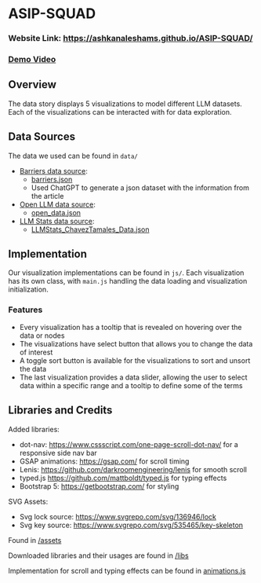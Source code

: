 # ASIP-SQUAD

### Website Link: https://ashkanaleshams.github.io/ASIP-SQUAD/
### [Demo Video](https://drive.google.com/file/d/1sD6C7_CUIIZFH9CJBej8aCvpp7kAzSyW/view?usp=sharing)

## Overview

The data story displays 5 visualizations to model different LLM datasets. Each of the visualizations can be interacted with for data exploration.

## Data Sources

The data we used can be found in `data/`

- [Barriers data source](https://deeperinsights.com/ai-blog/the-unspoken-challenges-of-large-language-models   ):
  - [barriers.json](https://github.com/AshkanAleshams/ASIP-SQUAD/blob/4ad0ac0bf12014f61d9e772e89ce62e8ae9671d1/data/barriers.json)
  - Used ChatGPT to generate a json dataset with the information from the article 
- [Open LLM data source](https://github.com/JonathanChavezTamales/LLMStats):
  - [open_data.json](https://github.com/AshkanAleshams/ASIP-SQUAD/blob/4ad0ac0bf12014f61d9e772e89ce62e8ae9671d1/data/open_data.json)
- [LLM Stats data source](https://huggingface.co/datasets/open-llm-leaderboard/contents):
  - [LLMStats_ChavezTamales_Data.json](https://github.com/AshkanAleshams/ASIP-SQUAD/blob/4ad0ac0bf12014f61d9e772e89ce62e8ae9671d1/data/LLMStats_ChavezTamales_Data.json)

## Implementation

Our visualization implementations can be found in `js/`. Each visualization has its own class, with `main.js` handling the data loading and visualization initialization.

### Features

- Every visualization has a tooltip that is revealed on hovering over the data or nodes
- The visualizations have select button that allows you to change the data of interest
- A toggle sort button is available for the visualizations to sort and unsort the data
- The last visualization provides a data slider, allowing the user to select data within a specific range and a tooltip to define some of the terms

## Libraries and Credits

Added libraries:
- dot-nav: https://www.cssscript.com/one-page-scroll-dot-nav/ for a responsive side nav bar
- GSAP animations: https://gsap.com/ for scroll timing
- Lenis: https://github.com/darkroomengineering/lenis for smooth scroll
- typed.js https://github.com/mattboldt/typed.js for typing effects
- Bootstrap 5: https://getbootstrap.com/ for styling

SVG Assets:
- Svg lock source: https://www.svgrepo.com/svg/136946/lock 
- Svg key source: https://www.svgrepo.com/svg/535465/key-skeleton

Found in [/assets](https://github.com/AshkanAleshams/ASIP-SQUAD/blob/main/assets) 

Downloaded libraries and their usages are found in [/libs](https://github.com/AshkanAleshams/ASIP-SQUAD/tree/main/libs)

Implementation for scroll and typing effects can be found in [animations.js](https://github.com/AshkanAleshams/ASIP-SQUAD/blob/main/libs/animations.js)
